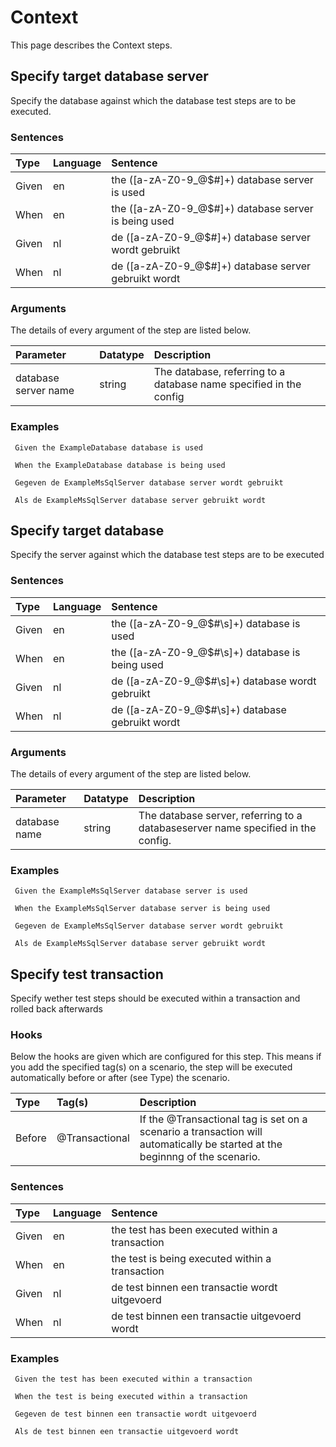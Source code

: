 # Context
This page describes the Context steps.

## Specify target database server
Specify the database against which the database test steps are to be executed.


### Sentences
| Type          | Language         | Sentence      |
|:---           |:---              |:---           |
| Given | en | the ([a-zA-Z0-9_@$#]+) database server is used |
| When | en | the ([a-zA-Z0-9_@$#]+) database server is being used |
| Given | nl | de ([a-zA-Z0-9_@$#]+) database server wordt gebruikt |
| When | nl | de ([a-zA-Z0-9_@$#]+) database server gebruikt wordt |


### Arguments
The details of every argument of the step are listed below.

| Parameter    | Datatype          | Description          |
|:---          |:---               |:---                  |
|database server name | string | The database, referring to a database name specified in the config |

### Examples


```gherkin
 Given the ExampleDatabase database is used
```


```gherkin
 When the ExampleDatabase database is being used
```


```gherkin
 Gegeven de ExampleMsSqlServer database server wordt gebruikt
```


```gherkin
 Als de ExampleMsSqlServer database server gebruikt wordt
```

## Specify target database
Specify the server against which the database test steps are to be executed


### Sentences
| Type          | Language         | Sentence      |
|:---           |:---              |:---           |
| Given | en | the ([a-zA-Z0-9_@$#\s]+) database is used |
| When | en | the ([a-zA-Z0-9_@$#\s]+) database is being used |
| Given | nl | de ([a-zA-Z0-9_@$#\s]+) database wordt gebruikt |
| When | nl | de ([a-zA-Z0-9_@$#\s]+) database gebruikt wordt |


### Arguments
The details of every argument of the step are listed below.

| Parameter    | Datatype          | Description          |
|:---          |:---               |:---                  |
|database name | string | The database server, referring to a databaseserver name specified in the config. |

### Examples


```gherkin
 Given the ExampleMsSqlServer database server is used
```


```gherkin
 When the ExampleMsSqlServer database server is being used
```


```gherkin
 Gegeven de ExampleMsSqlServer database server wordt gebruikt
```


```gherkin
 Als de ExampleMsSqlServer database server gebruikt wordt
```

## Specify test transaction
Specify wether test steps should be executed within a transaction and rolled back afterwards

### Hooks
Below the hooks are given which are configured for this step. This means if you add the specified tag(s) on a scenario, the step will be executed automatically before or after (see Type) the scenario.

| Type          | Tag(s)         | Description      |
|:---           |:---              |:---           |
| Before | @Transactional | If the @Transactional tag is set on a scenario a transaction will automatically be started at the beginnng of the scenario. |

### Sentences
| Type          | Language         | Sentence      |
|:---           |:---              |:---           |
| Given | en | the test has been executed within a transaction |
| When | en | the test is being executed within a transaction |
| Given | nl | de test binnen een transactie wordt uitgevoerd |
| When | nl | de test binnen een transactie uitgevoerd wordt |



### Examples


```gherkin
 Given the test has been executed within a transaction
```


```gherkin
 When the test is being executed within a transaction
```


```gherkin
 Gegeven de test binnen een transactie wordt uitgevoerd
```


```gherkin
 Als de test binnen een transactie uitgevoerd wordt
```


